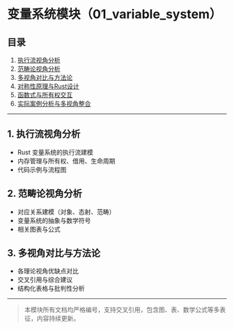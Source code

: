 # 变量系统模块（01_variable_system）

## 目录

1. [执行流视角分析](01_execution_flow.md)
2. [范畴论视角分析](02_category_theory.md)
3. [多视角对比与方法论](03_comparative_analysis.md)
4. [对称性原理与Rust设计](04_symmetry_principle.md)
5. [函数式与所有权交互](05_function_ownership_interaction.md)
6. [实际案例分析与多视角整合](06_case_studies.md)

---

## 1. 执行流视角分析

- Rust 变量系统的执行流建模
- 内存管理与所有权、借用、生命周期
- 代码示例与流程图

## 2. 范畴论视角分析

- 对应关系建模（对象、态射、范畴）
- 变量系统的抽象与数学符号
- 相关图表与公式

## 3. 多视角对比与方法论

- 各理论视角优缺点对比
- 交叉引用与综合建议
- 结构化表格与批判性分析

---

> 本模块所有文档均严格编号，支持交叉引用，包含图、表、数学公式等多表征，内容持续更新。

